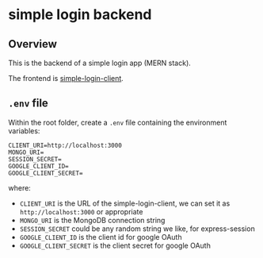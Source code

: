 # simple login backend

## Overview

This is the backend of a simple login app (MERN stack).

The frontend is [simple-login-client](https://github.com/iamfranco/simple-login-client).

## `.env` file

Within the root folder, create a `.env` file containing the environment variables:

```
CLIENT_URI=http://localhost:3000
MONGO_URI=
SESSION_SECRET=
GOOGLE_CLIENT_ID=
GOOGLE_CLIENT_SECRET=
```

where:

- `CLIENT_URI` is the URL of the simple-login-client, we can set it as `http://localhost:3000` or appropriate
- `MONGO_URI` is the MongoDB connection string
- `SESSION_SECRET` could be any random string we like, for express-session
- `GOOGLE_CLIENT_ID` is the client id for google OAuth
- `GOOGLE_CLIENT_SECRET` is the client secret for google OAuth
